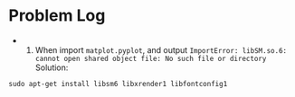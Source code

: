 # Problem Log
* 1. When import `matplot.pyplot`, and output `ImportError: libSM.so.6: cannot open shared object file: No such file or directory`
Solution:
```
sudo apt-get install libsm6 libxrender1 libfontconfig1
```
